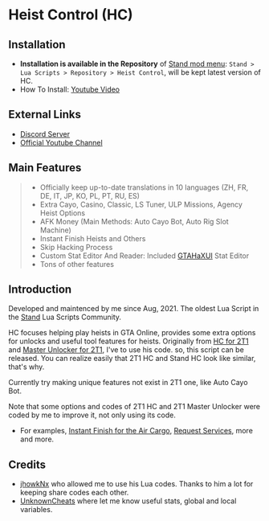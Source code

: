 # Heist Control (HC)


## Installation

- **Installation is available in the Repository** of [Stand mod menu](https://stand.gg): `Stand > Lua Scripts > Repository > Heist Control`, will be kept latest version of HC.
- How To Install: [Youtube Video](https://www.youtube.com/watch?v=UQpFb6hzIqo)

## External Links

- [Discord Server](https://discord.gg/KTFAYQn5Xz )
- [Official Youtube Channel](https://www.youtube.com/@standheistcontrol)


## Main Features

> - Officially keep up-to-date translations in 10 languages (ZH, FR, DE, IT, JP, KO, PL, PT, RU, ES)
> - Extra Cayo, Casino, Classic, LS Tuner, ULP Missions, Agency Heist Options
> - AFK Money (Main Methods: Auto Cayo Bot, Auto Rig Slot Machine)
> - Instant Finish Heists and Others
> - Skip Hacking Process
> - Custom Stat Editor And Reader: Included [GTAHaXUI](https://www.unknowncheats.me/forum/grand-theft-auto-v/461672-gtahax-1-58-external-thread-3-a.html) Stat Editor
> - Tons of other features


## Introduction

Developed and maintenced by me since Aug, 2021.
The oldest Lua Script in the [Stand](https://stand.gg) Lua Scripts Community.

HC focuses helping play heists in GTA Online, provides some extra options for unlocks and useful tool features for heists.
Originally from [HC for 2T1](https://github.com/jhowkNx/Heist-Control-v2) and [Master Unlocker for 2T1](https://github.com/jhowkNx/Master-Unlocker), I've to use his code. so, this script can be released. You can realize easily that 2T1 HC and Stand HC look like similar, that's why.

Currently try making unique features not exist in 2T1 one, like Auto Cayo Bot.

Note that some options and codes of 2T1 HC and 2T1 Master Unlocker were coded by me to improve it, not only using its code.
- For examples, [Instant Finish for the Air Cargo](https://www.unknowncheats.me/forum/3513482-post37.html), [Request Services](https://www.unknowncheats.me/forum/3442776-post4.html), more and more.


## Credits

- [jhowkNx](https://github.com/jhowkNx/) who allowed me to use his Lua codes. Thanks to him a lot for keeping share codes each other.
- [UnknownCheats](https://www.unknowncheats.me/forum/grand-theft-auto-v) where let me know useful stats, global and local variables.